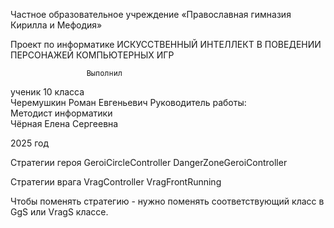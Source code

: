 Частное образовательное учреждение 
«Православная гимназия Кирилла и Мефодия»


Проект
по информатике
ИСКУССТВЕННЫЙ ИНТЕЛЛЕКТ В ПОВЕДЕНИИ ПЕРСОНАЖЕЙ КОМПЬЮТЕРНЫХ ИГР


                     Выполнил 				
ученик 10 класса			
Черемушкин Роман Евгеньевич
Руководитель работы:		
Методист информатики	 	
Чёрная Елена Сергеевна	



2025 год


Стратегии героя
GeroiCircleController
DangerZoneGeroiController

Стратегии врага
VragController
VragFrontRunning

Чтобы поменять стратегию - нужно поменять соответствующий класс в GgS или VragS классе.
